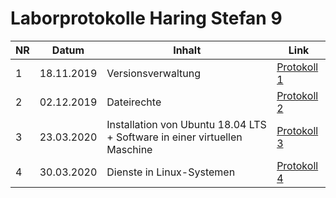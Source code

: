 # Laborprotokolle Haring Stefan 9

NR  | Datum | Inhalt | Link
----|-------|--------|------
1   | 18.11.2019| Versionsverwaltung | [Protokoll 1](https://github.com/HTLMechatronics/m17-3ahme-la1-sx/blob/harstm17/protokolle/protokoll-1_harstm17_2019-11-18_.md)
2 | 02.12.2019 | Dateirechte |[Protokoll 2](https://github.com/HTLMechatronics/m17-3ahme-la1-sx/blob/harstm17/protokolle/protokoll-2_harstm17_2019-12-02.md)
3 | 23.03.2020 | Installation von Ubuntu 18.04 LTS + Software in einer virtuellen Maschine | [Protokoll 3](https://github.com/HTLMechatronics/m17-3ahme-la1-sx/blob/harstm17/protokolle/protokoll-3_harstm17_2020-03-23.md)
4 | 30.03.2020 | Dienste in Linux-Systemen | [Protokoll 4](https://github.com/HTLMechatronics/m17-3ahme-la1-sx/blob/harstm17/protokolle/protokoll-4_harstm17_2020-03-30.md)
